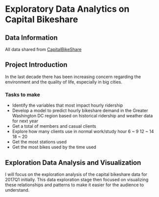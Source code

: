 # Exploratory Data Analytics on Capital Bikeshare

## Data Information

All data shared from
[CapitalBikeShare](https://www.capitalbikeshare.com/system-data)

## Project Introduction

In the last decade there has been increasing concern regarding the environment and the quality of life, especially in big cities.

### Tasks to make

- Identify the variables that most impact hourly ridership
- Develop a model to predict hourly bikeshare demand in the Greater Washington DC region based on historical ridership and weather data for next year
- Get a total of members and casual clients
- Explore how many clients use in normal work/study hour 6 ~ 9 12 ~ 14 18 ~ 20
- Get the most stations used
- Get the most bikes used by the time used

## Exploration Data Analysis and Visualization

I will focus on the exploration analysis of the capital bikeshare data for 2017Q1 initially. This data exploration stage then focused on visualizing these relationships and patterns to make it easier for the audience to understand.
